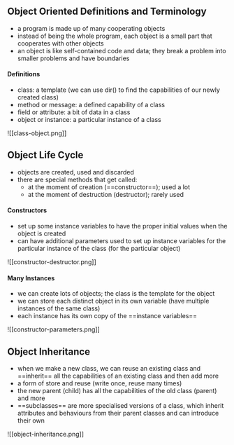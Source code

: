## Object Oriented Definitions and Terminology

- a program is made up of many cooperating objects
- instead of being the whole program, each object is a small part that cooperates with other objects
- an object is like self-contained code and data; they break a problem into smaller problems and have boundaries

#### Definitions
- class: a template (we can use dir() to find the capabilities of our newly created class)
- method or message: a defined capability of a class
- field or attribute: a bit of data in a class
- object or instance: a particular instance of a class

![[class-object.png]]

## Object Life Cycle

- objects are created, used and discarded
- there are special methods that get called:
	- at the moment of creation (==constructor==); used a lot
	- at the moment of destruction (destructor); rarely used

#### Constructors

- set up some instance variables to have the proper initial values when the object is created
- can have additional parameters used to set up instance variables for the particular instance of the class (for the particular object)
 
![[constructor-destructor.png]]

#### Many Instances

- we can create lots of objects; the class is the template for the object
- we can store each distinct object in its own variable (have multiple instances of the same class)
- each instance has its own copy of the ==instance variables==

![[constructor-parameters.png]]

## Object Inheritance

- when we make a new class, we can reuse an existing class and ==inherit== all the capabilities of an existing class and then add more
- a form of store and reuse (write once, reuse many times)
- the new parent (child) has all the capabilities of the old class (parent) and more
- ==subclasses== are more specialised versions of a class, which inherit attributes and behaviours from their parent classes and can introduce their own

![[object-inheritance.png]]
